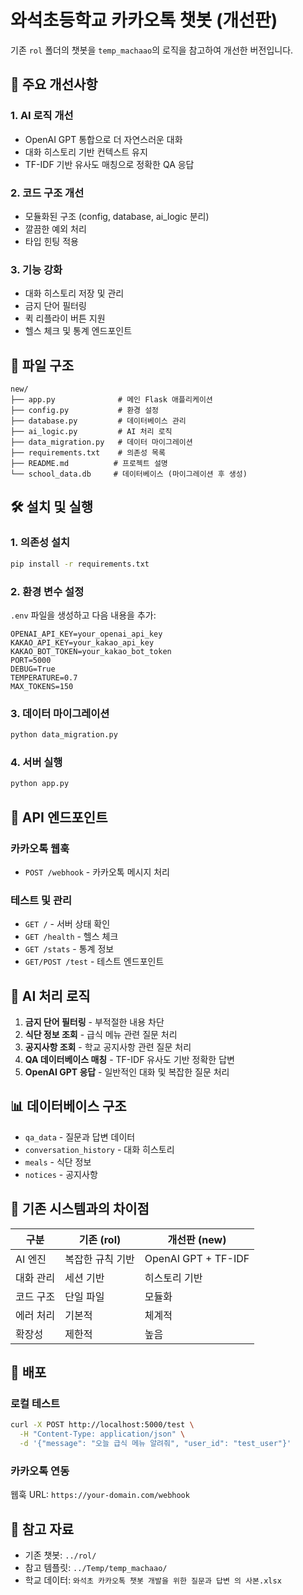 # 와석초등학교 카카오톡 챗봇 (개선판)

기존 `rol` 폴더의 챗봇을 `temp_machaao`의 로직을 참고하여 개선한 버전입니다.

## 🚀 주요 개선사항

### 1. **AI 로직 개선**
- OpenAI GPT 통합으로 더 자연스러운 대화
- 대화 히스토리 기반 컨텍스트 유지
- TF-IDF 기반 유사도 매칭으로 정확한 QA 응답

### 2. **코드 구조 개선**
- 모듈화된 구조 (config, database, ai_logic 분리)
- 깔끔한 예외 처리
- 타입 힌팅 적용

### 3. **기능 강화**
- 대화 히스토리 저장 및 관리
- 금지 단어 필터링
- 퀵 리플라이 버튼 지원
- 헬스 체크 및 통계 엔드포인트

## 📁 파일 구조

```
new/
├── app.py              # 메인 Flask 애플리케이션
├── config.py           # 환경 설정
├── database.py         # 데이터베이스 관리
├── ai_logic.py         # AI 처리 로직
├── data_migration.py   # 데이터 마이그레이션
├── requirements.txt    # 의존성 목록
├── README.md          # 프로젝트 설명
└── school_data.db     # 데이터베이스 (마이그레이션 후 생성)
```

## 🛠️ 설치 및 실행

### 1. 의존성 설치
```bash
pip install -r requirements.txt
```

### 2. 환경 변수 설정
`.env` 파일을 생성하고 다음 내용을 추가:
```env
OPENAI_API_KEY=your_openai_api_key
KAKAO_API_KEY=your_kakao_api_key
KAKAO_BOT_TOKEN=your_kakao_bot_token
PORT=5000
DEBUG=True
TEMPERATURE=0.7
MAX_TOKENS=150
```

### 3. 데이터 마이그레이션
```bash
python data_migration.py
```

### 4. 서버 실행
```bash
python app.py
```

## 🔧 API 엔드포인트

### 카카오톡 웹훅
- `POST /webhook` - 카카오톡 메시지 처리

### 테스트 및 관리
- `GET /` - 서버 상태 확인
- `GET /health` - 헬스 체크
- `GET /stats` - 통계 정보
- `GET/POST /test` - 테스트 엔드포인트

## 🧠 AI 처리 로직

1. **금지 단어 필터링** - 부적절한 내용 차단
2. **식단 정보 조회** - 급식 메뉴 관련 질문 처리
3. **공지사항 조회** - 학교 공지사항 관련 질문 처리
4. **QA 데이터베이스 매칭** - TF-IDF 유사도 기반 정확한 답변
5. **OpenAI GPT 응답** - 일반적인 대화 및 복잡한 질문 처리

## 📊 데이터베이스 구조

- `qa_data` - 질문과 답변 데이터
- `conversation_history` - 대화 히스토리
- `meals` - 식단 정보
- `notices` - 공지사항

## 🔄 기존 시스템과의 차이점

| 구분 | 기존 (rol) | 개선판 (new) |
|------|------------|--------------|
| AI 엔진 | 복잡한 규칙 기반 | OpenAI GPT + TF-IDF |
| 대화 관리 | 세션 기반 | 히스토리 기반 |
| 코드 구조 | 단일 파일 | 모듈화 |
| 에러 처리 | 기본적 | 체계적 |
| 확장성 | 제한적 | 높음 |

## 🚀 배포

### 로컬 테스트
```bash
curl -X POST http://localhost:5000/test \
  -H "Content-Type: application/json" \
  -d '{"message": "오늘 급식 메뉴 알려줘", "user_id": "test_user"}'
```

### 카카오톡 연동
웹훅 URL: `https://your-domain.com/webhook`

## 📝 참고 자료

- 기존 챗봇: `../rol/`
- 참고 템플릿: `../Temp/temp_machaao/`
- 학교 데이터: `와석초 카카오톡 챗봇 개발을 위한 질문과 답변 의 사본.xlsx` 